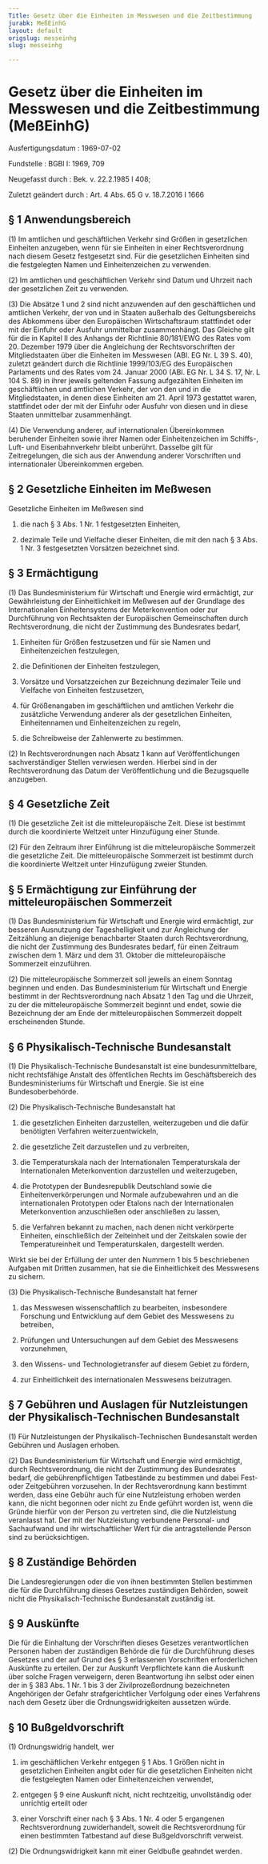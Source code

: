 ```yaml
---
Title: Gesetz über die Einheiten im Messwesen und die Zeitbestimmung
jurabk: MeßEinhG
layout: default
origslug: messeinhg
slug: messeinhg

---
```


# Gesetz über die Einheiten im Messwesen und die Zeitbestimmung (MeßEinhG)

Ausfertigungsdatum
:   1969-07-02

Fundstelle
:   BGBl I: 1969, 709

Neugefasst durch
:   Bek. v. 22.2.1985 I 408;

Zuletzt geändert durch
:   Art. 4 Abs. 65 G v. 18.7.2016 I 1666


## § 1 Anwendungsbereich

(1) Im amtlichen und geschäftlichen Verkehr sind Größen in
gesetzlichen Einheiten anzugeben, wenn für sie Einheiten in einer
Rechtsverordnung nach diesem Gesetz festgesetzt sind. Für die
gesetzlichen Einheiten sind die festgelegten Namen und
Einheitenzeichen zu verwenden.

(2) Im amtlichen und geschäftlichen Verkehr sind Datum und Uhrzeit
nach der gesetzlichen Zeit zu verwenden.

(3) Die Absätze 1 und 2 sind nicht anzuwenden auf den geschäftlichen
und amtlichen Verkehr, der von und in Staaten außerhalb des
Geltungsbereichs des Abkommens über den Europäischen Wirtschaftsraum
stattfindet oder mit der Einfuhr oder Ausfuhr unmittelbar
zusammenhängt. Das Gleiche gilt für die in Kapitel II des Anhangs der
Richtlinie 80/181/EWG des Rates vom 20. Dezember 1979 über die
Angleichung der Rechtsvorschriften der Mitgliedstaaten über die
Einheiten im Messwesen (ABl. EG Nr. L 39 S. 40), zuletzt geändert
durch die Richtlinie 1999/103/EG des Europäischen Parlaments und des
Rates vom 24. Januar 2000 (ABl. EG Nr. L 34 S. 17, Nr. L 104 S. 89) in
ihrer jeweils geltenden Fassung aufgezählten Einheiten im
geschäftlichen und amtlichen Verkehr, der von den und in die
Mitgliedstaaten, in denen diese Einheiten am 21. April 1973 gestattet
waren, stattfindet oder der mit der Einfuhr oder Ausfuhr von diesen
und in diese Staaten unmittelbar zusammenhängt.

(4) Die Verwendung anderer, auf internationalen Übereinkommen
beruhender Einheiten sowie ihrer Namen oder Einheitenzeichen im
Schiffs-, Luft- und Eisenbahnverkehr bleibt unberührt. Dasselbe gilt
für Zeitregelungen, die sich aus der Anwendung anderer Vorschriften
und internationaler Übereinkommen ergeben.


## § 2 Gesetzliche Einheiten im Meßwesen

Gesetzliche Einheiten im Meßwesen sind

1.  die nach § 3 Abs. 1 Nr. 1 festgesetzten Einheiten,


2.  dezimale Teile und Vielfache dieser Einheiten, die mit den nach § 3
    Abs. 1 Nr. 3 festgesetzten Vorsätzen bezeichnet sind.





## § 3 Ermächtigung

(1) Das Bundesministerium für Wirtschaft und Energie wird ermächtigt,
zur Gewährleistung der Einheitlichkeit im Meßwesen auf der Grundlage
des Internationalen Einheitensystems der Meterkonvention oder zur
Durchführung von Rechtsakten der Europäischen Gemeinschaften durch
Rechtsverordnung, die nicht der Zustimmung des Bundesrates bedarf,

1.  Einheiten für Größen festzusetzen und für sie Namen und
    Einheitenzeichen festzulegen,


2.  die Definitionen der Einheiten festzulegen,


3.  Vorsätze und Vorsatzzeichen zur Bezeichnung dezimaler Teile und
    Vielfache von Einheiten festzusetzen,


4.  für Größenangaben im geschäftlichen und amtlichen Verkehr die
    zusätzliche Verwendung anderer als der gesetzlichen Einheiten,
    Einheitennamen und Einheitenzeichen zu regeln,


5.  die Schreibweise der Zahlenwerte zu bestimmen.




(2) In Rechtsverordnungen nach Absatz 1 kann auf Veröffentlichungen
sachverständiger Stellen verwiesen werden. Hierbei sind in der
Rechtsverordnung das Datum der Veröffentlichung und die Bezugsquelle
anzugeben.


## § 4 Gesetzliche Zeit

(1) Die gesetzliche Zeit ist die mitteleuropäische Zeit. Diese ist
bestimmt durch die koordinierte Weltzeit unter Hinzufügung einer
Stunde.

(2) Für den Zeitraum ihrer Einführung ist die mitteleuropäische
Sommerzeit die gesetzliche Zeit. Die mitteleuropäische Sommerzeit ist
bestimmt durch die koordinierte Weltzeit unter Hinzufügung zweier
Stunden.


## § 5 Ermächtigung zur Einführung der mitteleuropäischen Sommerzeit

(1) Das Bundesministerium für Wirtschaft und Energie wird ermächtigt,
zur besseren Ausnutzung der Tageshelligkeit und zur Angleichung der
Zeitzählung an diejenige benachbarter Staaten durch Rechtsverordnung,
die nicht der Zustimmung des Bundesrates bedarf, für einen Zeitraum
zwischen dem 1. März und dem 31. Oktober die mitteleuropäische
Sommerzeit einzuführen.

(2) Die mitteleuropäische Sommerzeit soll jeweils an einem Sonntag
beginnen und enden. Das Bundesministerium für Wirtschaft und Energie
bestimmt in der Rechtsverordnung nach Absatz 1 den Tag und die
Uhrzeit, zu der die mitteleuropäische Sommerzeit beginnt und endet,
sowie die Bezeichnung der am Ende der mitteleuropäischen Sommerzeit
doppelt erscheinenden Stunde.


## § 6 Physikalisch-Technische Bundesanstalt

(1) Die Physikalisch-Technische Bundesanstalt ist eine
bundesunmittelbare, nicht rechtsfähige Anstalt des öffentlichen Rechts
im Geschäftsbereich des Bundesministeriums für Wirtschaft und Energie.
Sie ist eine Bundesoberbehörde.

(2) Die Physikalisch-Technische Bundesanstalt hat

1.  die gesetzlichen Einheiten darzustellen, weiterzugeben und die dafür
    benötigten Verfahren weiterzuentwickeln,


2.  die gesetzliche Zeit darzustellen und zu verbreiten,


3.  die Temperaturskala nach der Internationalen Temperaturskala der
    Internationalen Meterkonvention darzustellen und weiterzugeben,


4.  die Prototypen der Bundesrepublik Deutschland sowie die
    Einheitenverkörperungen und Normale aufzubewahren und an die
    internationalen Prototypen oder Etalons nach der Internationalen
    Meterkonvention anzuschließen oder anschließen zu lassen,


5.  die Verfahren bekannt zu machen, nach denen nicht verkörperte
    Einheiten, einschließlich der Zeiteinheit und der Zeitskalen sowie der
    Temperatureinheit und Temperaturskalen, dargestellt werden.



Wirkt sie bei der Erfüllung der unter den Nummern 1 bis 5
beschriebenen Aufgaben mit Dritten zusammen, hat sie die
Einheitlichkeit des Messwesens zu sichern.

(3) Die Physikalisch-Technische Bundesanstalt hat ferner

1.  das Messwesen wissenschaftlich zu bearbeiten, insbesondere Forschung
    und Entwicklung auf dem Gebiet des Messwesens zu betreiben,


2.  Prüfungen und Untersuchungen auf dem Gebiet des Messwesens
    vorzunehmen,


3.  den Wissens- und Technologietransfer auf diesem Gebiet zu fördern,


4.  zur Einheitlichkeit des internationalen Messwesens beizutragen.





## § 7 Gebühren und Auslagen für Nutzleistungen der Physikalisch-Technischen Bundesanstalt

(1) Für Nutzleistungen der Physikalisch-Technischen Bundesanstalt
werden Gebühren und Auslagen erhoben.

(2) Das Bundesministerium für Wirtschaft und Energie wird ermächtigt,
durch Rechtsverordnung, die nicht der Zustimmung des Bundesrates
bedarf, die gebührenpflichtigen Tatbestände zu bestimmen und dabei
Fest- oder Zeitgebühren vorzusehen. In der Rechtsverordnung kann
bestimmt werden, dass eine Gebühr auch für eine Nutzleistung erhoben
werden kann, die nicht begonnen oder nicht zu Ende geführt worden ist,
wenn die Gründe hierfür von der Person zu vertreten sind, die die
Nutzleistung veranlasst hat. Der mit der Nutzleistung verbundene
Personal- und Sachaufwand und ihr wirtschaftlicher Wert für die
antragstellende Person sind zu berücksichtigen.


## § 8 Zuständige Behörden

Die Landesregierungen oder die von ihnen bestimmten Stellen bestimmen
die für die Durchführung dieses Gesetzes zuständigen Behörden, soweit
nicht die Physikalisch-Technische Bundesanstalt zuständig ist.


## § 9 Auskünfte

Die für die Einhaltung der Vorschriften dieses Gesetzes
verantwortlichen Personen haben der zuständigen Behörde die für die
Durchführung dieses Gesetzes und der auf Grund des § 3 erlassenen
Vorschriften erforderlichen Auskünfte zu erteilen. Der zur Auskunft
Verpflichtete kann die Auskunft über solche Fragen verweigern, deren
Beantwortung ihn selbst oder einen der in § 383 Abs. 1 Nr. 1 bis 3 der
Zivilprozeßordnung bezeichneten Angehörigen der Gefahr
strafgerichtlicher Verfolgung oder eines Verfahrens nach dem Gesetz
über die Ordnungswidrigkeiten aussetzen würde.


## § 10 Bußgeldvorschrift

(1) Ordnungswidrig handelt, wer

1.  im geschäftlichen Verkehr entgegen § 1 Abs. 1 Größen nicht in
    gesetzlichen Einheiten angibt oder für die gesetzlichen Einheiten
    nicht die festgelegten Namen oder Einheitenzeichen verwendet,


2.  entgegen § 9 eine Auskunft nicht, nicht rechtzeitig, unvollständig
    oder unrichtig erteilt oder


3.  einer Vorschrift einer nach § 3 Abs. 1 Nr. 4 oder 5 ergangenen
    Rechtsverordnung zuwiderhandelt, soweit die Rechtsverordnung für einen
    bestimmten Tatbestand auf diese Bußgeldvorschrift verweist.




(2) Die Ordnungswidrigkeit kann mit einer Geldbuße geahndet werden.

